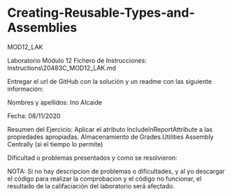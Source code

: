 # Creating-Reusable-Types-and-Assemblies
MOD12_LAK

Laboratorio Módulo 12 Fichero de Instrucciones: Instructions\20483C_MOD12_LAK.md

Entregar el url de GitHub con la solución y un readme con las siguiente información:

Nombres y apellidos: Ino Alcaide

Fecha: 08/11/2020

Resumen del Ejercicio: Aplicar el atributo IncludeInReportAttribute a las propiedades apropiadas. Almacenamiento de Grades.Utilities Assembly Centrally (si el tiempo lo permite)

Dificultad o problemas presentados y como se resolvieron:

NOTA: Si no hay descripcion de problemas o dificultades, y al yo descargar el código para realizar la comprobacion y el código no funcionar, el resultado de la califaciación del laboratorio será afectado.
